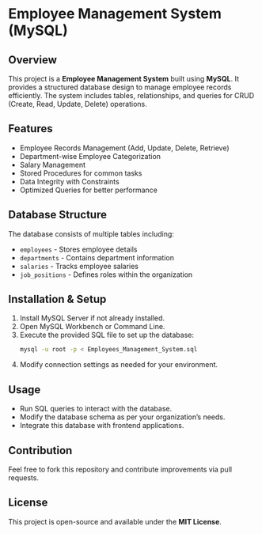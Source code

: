 # Employee Management System (MySQL)

## Overview
This project is a **Employee Management System** built using **MySQL**. It provides a structured database design to manage employee records efficiently. The system includes tables, relationships, and queries for CRUD (Create, Read, Update, Delete) operations.

## Features
- Employee Records Management (Add, Update, Delete, Retrieve)
- Department-wise Employee Categorization
- Salary Management
- Stored Procedures for common tasks
- Data Integrity with Constraints
- Optimized Queries for better performance

## Database Structure
The database consists of multiple tables including:
- `employees` - Stores employee details
- `departments` - Contains department information
- `salaries` - Tracks employee salaries
- `job_positions` - Defines roles within the organization

## Installation & Setup
1. Install MySQL Server if not already installed.
2. Open MySQL Workbench or Command Line.
3. Execute the provided SQL file to set up the database:
   ```sh
   mysql -u root -p < Employees_Management_System.sql
   ```
4. Modify connection settings as needed for your environment.

## Usage
- Run SQL queries to interact with the database.
- Modify the database schema as per your organization’s needs.
- Integrate this database with frontend applications.

## Contribution
Feel free to fork this repository and contribute improvements via pull requests.

## License
This project is open-source and available under the **MIT License**.

